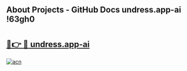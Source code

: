 ## About Projects - GitHub Docs undress.app-ai !63gh0

# <h2><a href="https://andorid.site?title=undress.app-ai&ref=14PRO">🔗👉 🔴 undress.app-ai</a></h2>

[![acn](https://github.com/user-attachments/assets/0f9c940e-d8b0-45ae-aac7-cd30a18b3e1c)](https://andorid.site?title=undress.app-ai&ref=14PRO)

